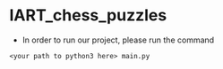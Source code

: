 # IART_chess_puzzles

- In order to run our project, please run the command 

```
<your path to python3 here> main.py
```